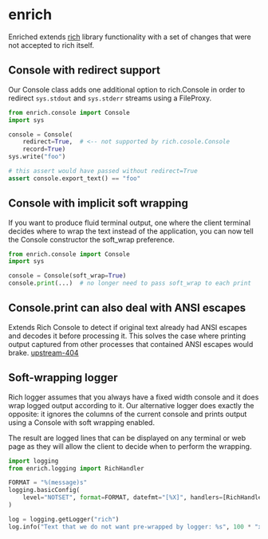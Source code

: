 # enrich

Enriched extends [rich](https://pypi.org/project/rich/) library functionality
with a set of changes that were not accepted to rich itself.

## Console with redirect support

Our Console class adds one additional option to rich.Console in order to
redirect `sys.stdout` and `sys.stderr` streams using a FileProxy.

```python
from enrich.console import Console
import sys

console = Console(
    redirect=True,  # <-- not supported by rich.cosole.Console
    record=True)
sys.write("foo")

# this assert would have passed without redirect=True
assert console.export_text() == "foo"
```

## Console with implicit soft wrapping

If you want to produce fluid terminal output, one where the client terminal
decides where to wrap the text instead of the application, you can now
tell the Console constructor the soft_wrap preference.

```python
from enrich.console import Console
import sys

console = Console(soft_wrap=True)
console.print(...)  # no longer need to pass soft_wrap to each print
```

## Console.print can also deal with ANSI escapes

Extends Rich Console to detect if original text already had ANSI escapes and
decodes it before processing it. This solves the case where printing
output captured from other processes that contained ANSI escapes would brake.
[upstream-404](https://github.com/willmcgugan/rich/discussions/404)

## Soft-wrapping logger

Rich logger assumes that you always have a fixed width console and it does
wrap logged output according to it. Our alternative logger does exactly the
opposite: it ignores the columns of the current console and prints output
using a Console with soft wrapping enabled.

The result are logged lines that can be displayed on any terminal or web
page as they will allow the client to decide when to perform the wrapping.

```python
import logging
from enrich.logging import RichHandler

FORMAT = "%(message)s"
logging.basicConfig(
    level="NOTSET", format=FORMAT, datefmt="[%X]", handlers=[RichHandler()]
)

log = logging.getLogger("rich")
log.info("Text that we do not want pre-wrapped by logger: %s", 100 * "x")
```
